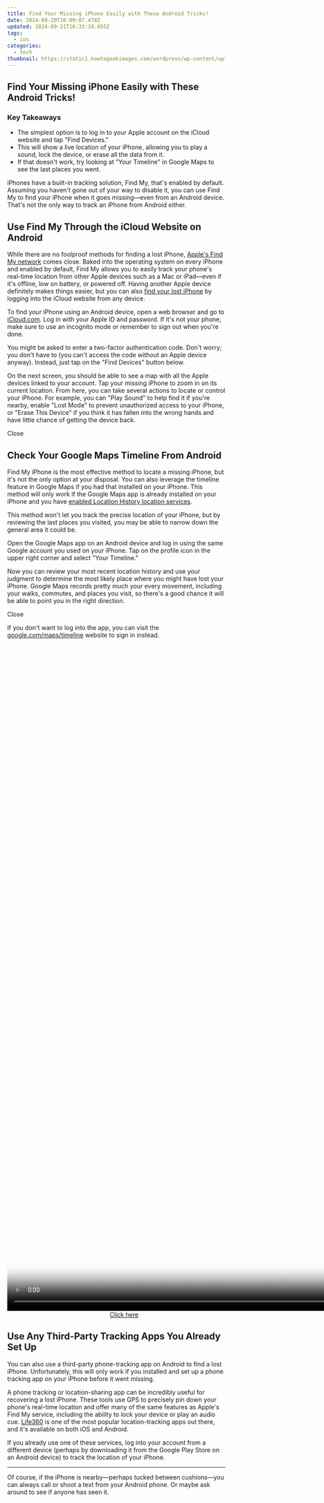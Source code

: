 ```yaml
---
title: Find Your Missing iPhone Easily with These Android Tricks!
date: 2024-09-20T16:09:07.478Z
updated: 2024-09-21T16:33:19.655Z
tags:
  - ios
categories:
  - tech
thumbnail: https://static1.howtogeekimages.com/wordpress/wp-content/uploads/2023/04/ICloud-Find-My-Phone-featured-.jpg
---
```


## Find Your Missing iPhone Easily with These Android Tricks!

### Key Takeaways

* The simplest option is to log in to your Apple account on the iCloud website and tap "Find Devices."
* This will show a live location of your iPhone, allowing you to play a sound, lock the device, or erase all the data from it.
* If that doesn't work, try looking at "Your Timeline" in Google Maps to see the last places you went.

 iPhones have a built-in tracking solution, Find My, that's enabled by default. Assuming you haven't gone out of your way to disable it, you can use Find My to find your iPhone when it goes missing—even from an Android device. That's not the only way to track an iPhone from Android either.

##  Use Find My Through the iCloud Website on Android

 While there are no foolproof methods for finding a lost iPhone, [Apple's Find My network](https://howto.techidaily.com/bricked-your-samsung-galaxy-m34-5g-heres-a-full-solution-drfone-by-drfone-fix-android-problems-fix-android-problems/) comes close. Baked into the operating system on every iPhone and enabled by default, Find My allows you to easily track your phone's real-time location from other Apple devices such as a Mac or iPad—even if it's offline, low on battery, or powered off. Having another Apple device definitely makes things easier, but you can also [find your lost iPhone](https://win-able.techidaily.com/overcoming-valheim-stability-issues-a-guide-to-stop-pc-freezing-and-crashing/) by logging into the iCloud website from any device.

 To find your iPhone using an Android device, open a web browser and go to [iCloud.com](https://www.icloud.com/). Log in with your Apple ID and password. If it's not your phone, make sure to use an incognito mode or remember to sign out when you're done.

 You might be asked to enter a two-factor authentication code. Don't worry; you don't have to (you can't access the code without an Apple device anyway). Instead, just tap on the "Find Devices" button below.

 On the next screen, you should be able to see a map with all the Apple devices linked to your account. Tap your missing iPhone to zoom in on its current location. From here, you can take several actions to locate or control your iPhone. For example, you can "Play Sound" to help find it if you're nearby, enable "Lost Mode" to prevent unauthorized access to your iPhone, or "Erase This Device" if you think it has fallen into the wrong hands and have little chance of getting the device back.

Close 

##  Check Your Google Maps Timeline From Android

 Find My iPhone is the most effective method to locate a missing iPhone, but it's not the only option at your disposal. You can also leverage the timeline feature in Google Maps if you had that installed on your iPhone. This method will only work if the Google Maps app is already installed on your iPhone and you have [enabled Location History location services](https://facebook-video-files.techidaily.com/2024-approved-navigating-through-self-playing-options-in-fb-videos/).

 This method won't let you track the precise location of your iPhone, but by reviewing the last places you visited, you may be able to narrow down the general area it could be.

 Open the Google Maps app on an Android device and log in using the same Google account you used on your iPhone. Tap on the profile icon in the upper right corner and select "Your Timeline."

 Now you can review your most recent location history and use your judgment to determine the most likely place where you might have lost your iPhone. Google Maps records pretty much your every movement, including your walks, commutes, and places you visit, so there's a good chance it will be able to point you in the right direction.

Close 

 If you don't want to log into the app, you can visit the [google.com/maps/timeline](https://www.google.com/maps/timeline) website to sign in instead.

<!-- affiliate ads begin -->
<span id="1516072">
					<video width="864" height="1536" style="cursor:pointer"
           poster="//a.impactradius-go.com/display-clicktoplayimage/1516072.png"
           onclick="if(!this.playClicked){this.play();this.setAttribute('controls',true);this.playClicked=true;}">
	   <source src="//a.impactradius-go.com/display-ad/16446-1516072">
	   <img src="//a.impactradius-go.com/display-clicktoplayimage/1516072.png" style="border: none; height: 100%; width: 100%; object-fit: contain">
	</video>
	<div style="width:540px;text-align:center"><a href="javascript:window.open(decodeURIComponent('https%3A%2F%2Flaganoo.pxf.io%2Fc%2F5597632%2F1516072%2F16446'), '_blank');void(0);">Click here</a></div>
</span>
<img height="0" width="0" src="https://imp.pxf.io/i/5597632/1516072/16446" style="position:absolute;visibility:hidden;" border="0" />
<!-- affiliate ads end -->

##  Use Any Third-Party Tracking Apps You Already Set Up

 You can also use a third-party phone-tracking app on Android to find a lost iPhone. Unfortunately, this will only work if you installed and set up a phone tracking app on your iPhone before it went missing.

 A phone tracking or location-sharing app can be incredibly useful for recovering a lost iPhone. These tools use GPS to precisely pin down your phone's real-time location and offer many of the same features as Apple's Find My service, including the ability to lock your device or play an audio cue. [Life360](https://www.life360.com/) is one of the most popular location-tracking apps out there, and it's available on both iOS and Android.

 If you already use one of these services, log into your account from a different device (perhaps by downloading it from the Google Play Store on an Android device) to track the location of your iPhone.

---

 Of course, if the iPhone is nearby—perhaps tucked between cushions—you can always call or shoot a text from your Android phone. Or maybe ask around to see if anyone has seen it.

<ins class="adsbygoogle"
     style="display:block"
     data-ad-format="autorelaxed"
     data-ad-client="ca-pub-7571918770474297"
     data-ad-slot="1223367746"></ins>

<ins class="adsbygoogle"
     style="display:block"
     data-ad-client="ca-pub-7571918770474297"
     data-ad-slot="8358498916"
     data-ad-format="auto"
     data-full-width-responsive="true"></ins>



